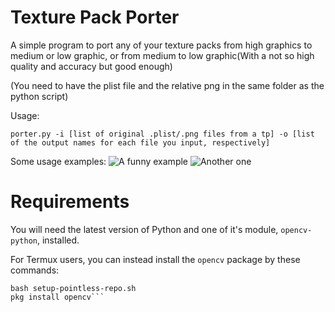 

# Texture Pack Porter

A simple program to port any of your texture packs from high graphics to medium or low graphic, or from medium to low graphic(With a not so high quality and accuracy but good enough)

(You need to have the plist file and the relative png in the same folder as the python script)

Usage:

```porter.py -i [list of original .plist/.png files from a tp] -o [list of the output names for each file you input, respectively]```

Some usage examples:
![A funny example](https://cdn.discordapp.com/attachments/776630512327458837/845705289382625380/Screenshot_2021-05-22-23-47-59-580_com.termux.png)
![Another one](https://cdn.discordapp.com/attachments/776630512327458837/845705300447330324/Screenshot_2021-05-22-23-50-33-821_com.termux.png)


# Requirements

You will need the latest version of Python and one of it's module, `opencv-python`, installed.

For Termux users, you can instead install the `opencv` package by these commands:
```curl -LO https://its-pointless.github.io/setup-pointless-repo.sh
bash setup-pointless-repo.sh
pkg install opencv```





